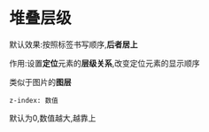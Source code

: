 # 堆叠层级

默认效果:按照标签书写顺序,**后者居上**

作用:设置**定位**元素的**层级关系**,改变定位元素的显示顺序

类似于图片的**图层**

`z-index: 数值`

默认为0,数值越大,越靠上
